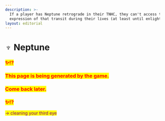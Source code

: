 ```yaml
---
description: >-
  If a player has Neptune retrograde in their TNHC, they can't access the full
  expression of that transit during their lives (at least until enlightenment).
layout: editorial
---
```


# ♆ Neptune

### <mark style="color:red;">✨⁉️</mark>&#x20;

### <mark style="color:red;">This page is being generated by the game.</mark>&#x20;

### <mark style="color:red;">Come back later.</mark>

### <mark style="color:red;">✨⁉️</mark>

<mark style="color:purple;">-> cleaning your third eye</mark>
